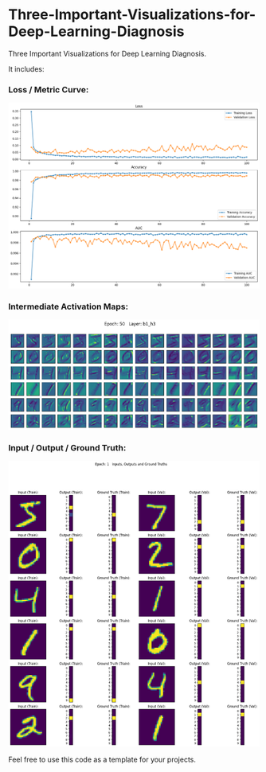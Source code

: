 # Three-Important-Visualizations-for-Deep-Learning-Diagnosis
Three Important Visualizations for Deep Learning Diagnosis.

It includes:
### Loss / Metric Curve:
![example1](https://github.com/MrRezaei/Three-Important-Visualizations-for-Deep-Learning-Diagnosis/blob/main/example1.png)
### Intermediate Activation Maps:
![example2](https://github.com/MrRezaei/Three-Important-Visualizations-for-Deep-Learning-Diagnosis/blob/main/example2.png)
### Input / Output / Ground Truth:
![example3](https://github.com/MrRezaei/Three-Important-Visualizations-for-Deep-Learning-Diagnosis/blob/main/example3.png)

Feel free to use this code as a template for your projects.
